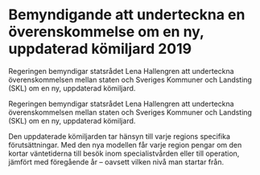 # Bemyndigande att underteckna en överenskommelse om en ny, uppdaterad kömiljard 2019

Regeringen bemyndigar statsrådet Lena Hallengren att underteckna överenskommelsen mellan staten och Sveriges Kommuner och Landsting (SKL) om en ny, uppdaterad kömiljard.

Regeringen bemyndigar statsrådet Lena Hallengren att underteckna överenskommelsen mellan staten och Sveriges Kommuner och Landsting (SKL) om en ny, uppdaterad kömiljard.

Den uppdaterade kömiljarden tar hänsyn till varje regions specifika förutsättningar. Med den nya modellen får varje region pengar om den kortar väntetiderna till besök inom specialistvården eller till operation, jämfört med föregående år – oavsett vilken nivå man startar från.

